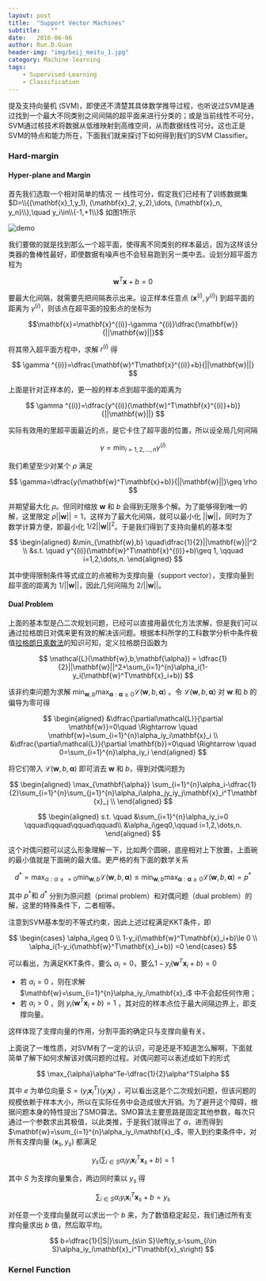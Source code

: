 ```yaml
---
layout: post
title:  "Support Vector Machines"
subtitle:   ""
date:   2016-06-06
author: Run.D.Guan
header-img: "img/beij_meitu_1.jpg"
category: Machine-learning
tags:
    - Supervised-Learning
    - Classification
---
```


提及支持向量机 (SVM)，即使还不清楚其具体数学推导过程，也听说过SVM是通过找到一个最大不同类别之间间隔的超平面来进行分类的；或是当前线性不可分，SVM通过核技术将数据从低维映射到高维空间，从而数据线性可分。这也正是SVM的特点和能力所在，下面我们就来探讨下如何得到我们的SVM Classifier。

### Hard-margin

#### Hyper-plane and Margin

首先我们选取一个相对简单的情况 一 线性可分，假定我们已经有了训练数据集 $D=\\{(\mathbf{x}_1,y_1), (\mathbf{x}_2, y_2),\dots, (\mathbf{x}_n, y_n)\\},\quad  y_i\in\\{-1,+1\\}$ 如图1所示

![demo](http://7xqutp.com1.z0.glb.clouddn.com/svm0.png "图1 间隔与超平面示意图")

我们要做的就是找到那么一个超平面，使得离不同类别的样本最远，因为这样该分类器的鲁棒性最好，即使数据有噪声也不会轻易跑到另一类中去。设划分超平面方程为

$$ \mathbf{w}^T\mathbf{x}+b=0$$

要最大化间隔，就需要先把间隔表示出来。设正样本任意点 $(\mathbf{x}^{(i)}, y^{(i)})$ 到超平面的距离为 $\gamma ^{(i)}$，则该点在超平面的投影点的坐标为

$$\mathbf{x}=\mathbf{x}^{(i)}-\gamma ^{(i)}\dfrac{\mathbf{w}}{||\mathbf{w}||}$$

将其带入超平面方程中，求解 $r^{(i)}$ 得

$$
\gamma ^{(i)}=\dfrac{\mathbf{w}^T\mathbf{x}^{(i)}+b}{||\mathbf{w}||}
$$

上面是针对正样本的，更一般的样本点到超平面的距离为

$$
\gamma ^{(i)}=\dfrac{y^{(i)}(\mathbf{w}^T\mathbf{x}^{(i)}+b)}{||\mathbf{w}||}
$$

实际有效用的里超平面最近的点，是它卡住了超平面的位置，所以设全局几何间隔

$$
\gamma =\min_{i=1,2,\dots,n}\gamma^{(i)}
$$

我们希望至少对某个 $\rho$ 满足

$$
\gamma=\dfrac{y(\mathbf{w}^T\mathbf{x}+b)}{||\mathbf{w}||}\geq \rho
$$

并期望最大化 $\rho$。但同时缩放 $\mathbf{w}$ 和 $b$ 会得到无限多个解。为了能够得到唯一的解，这里限定 $\rho\vert\vert \mathbf{w}\vert\vert=1$，这样为了最大化间隔，就可以最小化 $\vert\vert \mathbf{w}\vert\vert$，同时为了数学计算方便，即最小化 $1/2\vert\vert \mathbf{w}\vert\vert^2$。于是我们得到了支持向量机的基本型

$$
\begin{aligned}
&\min_{\mathbf{w},b} \quad\dfrac{1}{2}||\mathbf{w}||^2 \\
&s.t. \quad y^{(i)}(\mathbf{w}^T\mathbf{x}^{(i)}+b)\geq 1, \qquad i=1,2,\dots,n.
\end{aligned}
$$

其中使得限制条件等式成立的点被称为支撑向量（support vector），支撑向量到超平面的距离为 $1/\vert\vert \mathbf{w}\vert\vert$，因此几何间隔为 $2/\vert\vert \mathbf{w}\vert\vert$。

#### Dual Problem

上面的基本型是凸二次规划问题，已经可以直接用最优化方法求解，但是我们可以通过拉格朗日对偶来更有效的解决该问题。根据本科所学的工科数学分析中条件极值[拉格朗日乘数法](https://en.wikipedia.org/wiki/Lagrange_multiplier)的知识可知，定义拉格朗日函数为

$$
\mathcal{L}(\mathbf{w},b,\mathbf{\alpha}) = \dfrac{1}{2}||\mathbf{w}||^2+\sum_{i=1}^{n}\alpha_i(1-y_i(\mathbf{w}^T\mathbf{x}_i+b))
$$

该非约束问题为求解 $\min_{\mathbf{w},b}\max_{\mathbf{\alpha}:\mathbf{\alpha}\geq0}\mathcal{L}(\mathbf{w},b,\mathbf{\alpha})$  。令 $\mathcal{L}(\mathbf{w},b,\mathbf{\alpha})$ 对 $\mathbf{w}$ 和 $b$ 的偏导为零可得

$$
\begin{aligned}
&\dfrac{\partial\mathcal{L}}{\partial \mathbf{w}}=0\quad \Rightarrow \quad \mathbf{w}=\sum_{i=1}^{n}\alpha_iy_i\mathbf{x}_i \\
&\dfrac{\partial\mathcal{L}}{\partial \mathbf{b}}=0\quad \Rightarrow \quad 0=\sum_{i=1}^{n}\alpha_iy_i
\end{aligned}
$$

将它们带入 $\mathcal{L}(\mathbf{w},b,\mathbf{\alpha})$ 即可消去 $\mathbf{w}$ 和 $b$，得到对偶问题为

$$
\begin{aligned}
\max_{\mathbf{\alpha}} \sum_{i=1}^{n}\alpha_i-\dfrac{1}{2}\sum_{i=1}^{n}\sum_{j=1}^{n}\alpha_i\alpha_jy_iy_j\mathbf{x}_i^T\mathbf{x}_j \\
\end{aligned}
$$

$$
\begin{aligned}
s.t. \quad &\sum_{i=1}^{n}\alpha_iy_i=0 \qquad\qquad\qquad\qquad\\
&\alpha_i\geq0,\qquad i=1,2,\dots,n.
\end{aligned}
$$

这个对偶问题可以这么形象理解一下，比如两个圆碗，底座相对上下放置，上面碗的最小值就是下面碗的最大值。更严格的有下面的数学关系

$$
d^*=\max_{\alpha:\alpha\geq=0}\min_{\mathbf{w},b}\mathcal{L}(\mathbf{w},b,\mathbf{\alpha}) \le \min_{\mathbf{w},b}\max_{\mathbf{\alpha}:\mathbf{\alpha}\geq0}\mathcal{L}(\mathbf{w},b,\mathbf{\alpha}) = p^*
$$

其中 $p^* \text{和 } d^*$ 分别为原问题（primal problem）和对偶问题（dual problem）的解，这里的特殊条件下，二者相等。

注意到SVM基本型的不等式约束，因此上述过程满足KKT条件，即

$$
\begin{cases}
		\alpha_i\geq 0  \\
		1-y_i(\mathbf{w}^T\mathbf{x}_i+b)\le 0  \\
		\alpha_i(1-y_i(\mathbf{w}^T\mathbf{x}_i+b)) =0
\end{cases}
$$

可以看出，为满足KKT条件，要么 $\alpha_i=0$，要么$1-y_i(\mathbf{w}^T\mathbf{x}_i+b)=0$

* 若 $\alpha_i=0$ ，则在求解 $\mathbf{w}=\sum_{i=1}^{n}\alpha_iy_i\mathbf{x}_i$ 中不会起任何作用；
* 若 $\alpha_i>0$ ，则 $y_i(\mathbf{w}^T\mathbf{x}_i+b)=1$ ，其对应的样本点位于最大间隔边界上，即支撑向量。

这样体现了支撑向量的作用，分割平面的确定只与支撑向量有关。

上面说了一堆性质，对SVM有了一定的认识，可是还是不知道怎么解啊，下面就简单了解下如何求解该对偶问题的过程。对偶问题可以表述成如下的形式

$$
\max_{\alpha}\alpha^Te-\dfrac{1}{2}\alpha^TS\alpha
$$

其中 $e$ 为单位向量  $S=(y_i\mathbf{x}_i^T)(y_j\mathbf{x}_j)$ ，可以看出这是个二次规划问题，但该问题的规模依赖于样本大小，所以在实际任务中会造成很大开销。为了避开这个障碍，根据问题本身的特性提出了SMO算法。SMO算法主要思路是固定其他参数，每次只通过一个参数求出其极值，以此类推，于是我们就得出了 $\alpha$，进而得到           $\mathbf{w}=\sum_{i=1}^{n}\alpha_iy_i\mathbf{x}_i$，带入到约束条件中，对所有支撑向量 $(\mathbf{x}_s,y_s)$ 都满足

$$
y_s(\sum_{i\in S}\alpha_iy_i\mathbf{x}_i^T\mathbf{x}_s+b)=1
$$

其中 $S$ 为支撑向量集合，两边同时乘以 $y_s$ 得

$$
\sum_{i\in S}\alpha_iy_i\mathbf{x}_i^T\mathbf{x}_s+b=y_s
$$

对任意一个支撑向量就可以求出一个 $b$ 来，为了数值稳定起见，我们通过所有支撑向量求出 $b$ 值，然后取平均。

$$
b=\dfrac{1}{|S|}\sum_{s\in S}\left(y_s-\sum_{i\in S}\alpha_iy_i\mathbf{x}_i^T\mathbf{x}_s\right)
$$

### Kernel Function
